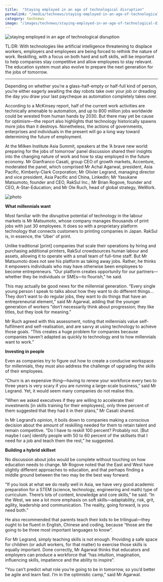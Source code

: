 ```yaml
---
title:  "Staying employed in an age of technological disruption"
permalink: "/media/technews/staying-employed-in-an-age-of-technological-disruption"
category: technews
image: "/images/technews/staying-employed-in-an-age-of-technological-disruption-part-1.jpg"
---
```


![staying employed in an age of technological disruption](/images/technews/staying-employed-in-an-age-of-technological-disruption-part-1.jpg)

TL:DR: With technologies like artificial intelligence threatening to displace workers, employers and employees are being forced to rethink the nature of work. Reskilling, with a focus on both hard and soft skills, will be important to help companies stay competitive and allow employees to stay relevant. The education system must also evolve to prepare the next generation for the jobs of tomorrow. 

---

Depending on whether you’re a glass-half-empty or half-full kind of person, you’re either eagerly awaiting the day robots take over your job or dreading the day you draw your last paycheque as automation completely takes over.

According to a McKinsey report, half of the current work activities are technically amenable to automation, and up to 800 million jobs worldwide could be wrested from human hands by 2030. But there may yet be cause for optimism—the report also highlights that technology historically spawns more jobs than it destroys. Nonetheless, the actions of governments, enterprises and individuals in the present will go a long way toward determining the future of employment.

At the Milken Institute Asia Summit, speakers at the ‘A brave new world: preparing for the jobs of tomorrow’ panel discussion shared their insights into the changing nature of work and how to stay employed in the future economy. Mr Gianfranco Casati, group CEO of growth markets, Accenture, moderated the panel, which comprised Mr Achal Agarwal, president, Asia Pacific, Kimberly-Clark Corporation; Mr Olivier Legrand, managing director and vice president, Asia Pacific and China, LinkedIn; Mr Yasukane Matsumoto, founder and CEO, RakSul Inc.; Mr Brian Rogove, founder and CEO, A-Star-Education; and Mr Ole Ruch, head of global strategy, WeWork.

![photo]({{site.baseurl}}/images/technews/staying-employed-in-an-age-of-technological-disruption-part-2.jpg)

**What millennials want**

Most familiar with the disruptive potential of technology in the labour markets is Mr Matsumoto, whose company manages thousands of print jobs with just 30 employees. It does so with a proprietary platform technology that connects customers to printing companies in Japan. RakSul is, in essence, the ‘Uber’ of print. 

Unlike traditional [print] companies that scale their operations by hiring and purchasing additional printers, RakSul crowdsources human labour and assets, allowing it to operate with a small team of full-time staff. But Mr Matsumoto does not see his platform as taking away jobs. Rather, he thinks it empowers individuals who may have otherwise been employees to become entrepreneurs. “Our platform creates opportunity for our partners—whether they be individuals or SMEs—to flourish,” he said.

This may actually be good news for the millennial generation. “Every single young person I speak to talks about how they want to do different things… They don’t want to do regular jobs, they want to do things that have an entrepreneurial element,” said Mr Agarwal, adding that the younger generation of workers “don’t necessarily think about progression; they like titles, but they look for meaning.”

Mr Ruch agreed with this assessment, noting that millennials value self-fulfilment and self-realisation, and are savvy at using technology to achieve those goals. “This creates a huge problem for companies because companies haven’t adapted as quickly to technology and to how millennials want to work.”


**Investing in people**

Even as companies try to figure out how to create a conducive workspace for millennials, they must also address the challenge of upgrading the skills of their employees.

“Churn is an expensive thing—having to renew your workforce every two to three years is very scary if you are running a large-scale business,” said Mr Legrand. Yet, it would seem many companies do not realise this.

“When we asked executives if they are willing to accelerate their investments [in skills training for their employees], only three percent of them suggested that they had it in their plans,” Mr Casati shared.

In Mr Legrand’s opinion, it boils down to companies making a conscious decision about the amount of reskilling needed for them to retain talent and remain competitive. “Do I have to reskill 100 percent? Probably not. [But maybe I can] identify people with 50 to 60 percent of the skillsets that I need for a job and teach them the rest,” he suggested.


**Building a hybrid skillset**

No discussion about jobs would be complete without touching on how education needs to change. Mr Rogove noted that the East and West have slightly different approaches to education, and that perhaps finding a middle ground between the two may be the best way forward. 

“If you look at what we do really well in Asia, we have very good academic preparation for a STEM (science, technology, engineering and math) type of curriculum. There’s lots of content, knowledge and core skills,” he said. “In the West, we see a lot more emphasis on soft skills—adaptability, risk, grit, agility, leadership and communication. The reality, going forward, is you need both.”

He also recommended that parents teach their kids to be trilingual—they ought to be fluent in English, Chinese and coding, because “those are the going to be three most important languages to know”.

For Mr Legrand, simply teaching skills is not enough. Providing a safe space for children (or adult workers, for that matter) to exercise those skills is equally important. Done correctly, Mr Agarwal thinks that educators and employers can produce a workforce that “has intuition, imagination, influencing skills, impatience and the ability to inspire”.

“You can’t predict what role you’re going to be in tomorrow, so you’d better be agile and learn fast. I’m in the optimistic camp,” said Mr Agarwal.
